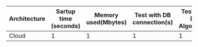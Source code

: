 | Architecture | Sartup time (seconds) | Memory used(Mbytes) | Test with DB connection(s) | Test Mixed DB + Algorithm(s) | Test Algorithm (s) |
|---|-----------------------|---------------------|----------------------------|------------------------------|--------------------|
|Cloud| 1                     | 1                   | 1                          | 1                            | 1                  |